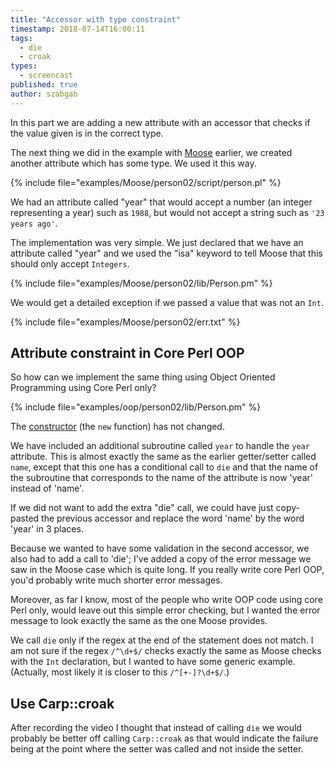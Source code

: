 ```yaml
---
title: "Accessor with type constraint"
timestamp: 2018-07-14T16:00:11
tags:
  - die
  - croak
types:
  - screencast
published: true
author: szabgab
---
```



In this part we are adding a new attribute with an accessor that checks if the value given is
in the correct type.


<slidecast file="advanced-perl/core-perl-oop/accessor-with-type-constraint" youtube="V1m9Y-PU6F4" />

The next thing we did in the example with [Moose](/moose) earlier, we created another attribute which has some type.
We used it this way.

{% include file="examples/Moose/person02/script/person.pl" %}

We had an attribute called "year" that would accept a number (an integer representing a year) such as `1988`,
but would not accept a string such as `'23 years ago'`.

The implementation was very simple. We just declared that we have an attribute called "year" and we used the "isa"
keyword to tell Moose that this should only accept `Integers`.

{% include file="examples/Moose/person02/lib/Person.pm" %}

We would get a detailed exception if we passed a value that was not an `Int`.

{% include file="examples/Moose/person02/err.txt" %}


## Attribute constraint in Core Perl OOP

So how can we implement the same thing using Object Oriented Programming using Core Perl only?

{% include file="examples/oop/person02/lib/Person.pm" %}

The [constructor](/core-perl-oop-constructor-arguments) (the `new` function) has not changed.

We have included an additional subroutine called `year` to handle the `year` attribute.
This is almost exactly the same as the earlier getter/setter called `name`, except that this one has a
conditional call to `die` and that the name of the subroutine that corresponds to the name of the attribute
is now 'year' instead of 'name'.


If we did not want to add the extra "die" call, we could have just copy-pasted the previous accessor and replace
the word 'name' by the word 'year' in 3 places.


Because we wanted to have some validation in the second accessor, we also had to add a call to 'die';
I've added a copy of the error message we saw in the Moose case which is quite long. If you really write core Perl OOP,
you'd probably write much shorter error messages.

Moreover, as far I know, most of the people who write OOP code using core Perl only, would leave out this simple error checking,
but I wanted the error message to look exactly the same as the one Moose provides.

We call `die` only if the regex at the end of the statement does not match.
I am not sure if the regex `/^\d+$/` checks exactly the same as Moose checks with the `Int` declaration,
but I wanted to have some generic example.  (Actually, most likely it is closer to this `/^[+-]?\d+$/`.)


## Use Carp::croak

After recording the video I thought that instead of calling `die` we would probably be better off calling
`Carp::croak` as that would indicate the failure being at the point where the setter was called and not
inside the setter.



